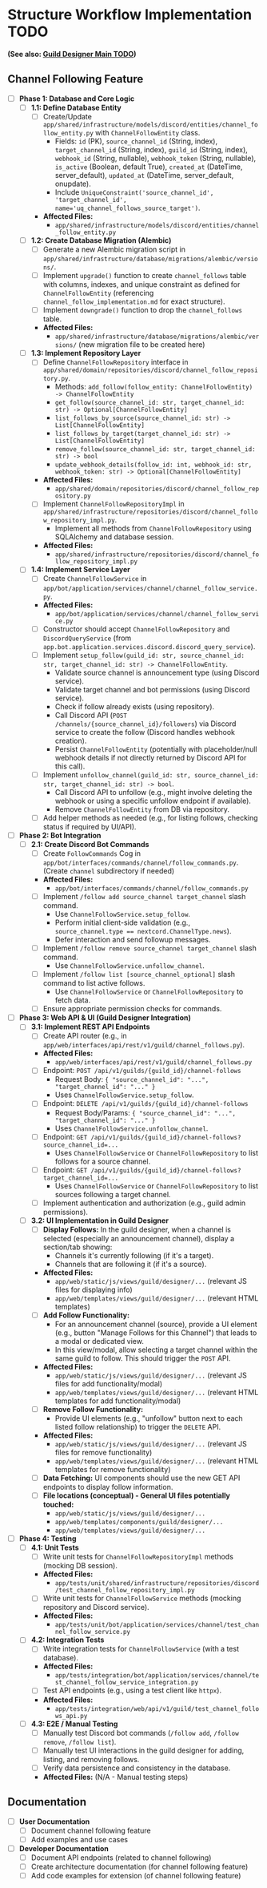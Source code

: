 <!--
STATUS: Refined and Ready for Executor
REFINED_BY: AI (role_todo_analyzer_refiner)
REFINEMENT_DATE: 2024-05-17 
-->
# Structure Workflow Implementation TODO

**(See also: [Guild Designer Main TODO](../../../../4_project_management/todo/guild_designer.md))**

## Channel Following Feature


- [ ] **Phase 1: Database and Core Logic**
  - [ ] **1.1: Define Database Entity**
    - [ ] Create/Update `app/shared/infrastructure/models/discord/entities/channel_follow_entity.py` with `ChannelFollowEntity` class.
      - Fields: `id` (PK), `source_channel_id` (String, index), `target_channel_id` (String, index), `guild_id` (String, index), `webhook_id` (String, nullable), `webhook_token` (String, nullable), `is_active` (Boolean, default True), `created_at` (DateTime, server_default), `updated_at` (DateTime, server_default, onupdate).
      - Include `UniqueConstraint('source_channel_id', 'target_channel_id', name='uq_channel_follows_source_target')`.
    *   **Affected Files:**
        *   `app/shared/infrastructure/models/discord/entities/channel_follow_entity.py`
  - [ ] **1.2: Create Database Migration (Alembic)**
    - [ ] Generate a new Alembic migration script in `app/shared/infrastructure/database/migrations/alembic/versions/`.
    - [ ] Implement `upgrade()` function to create `channel_follows` table with columns, indexes, and unique constraint as defined for `ChannelFollowEntity` (referencing `channel_follow_implementation.md` for exact structure).
    - [ ] Implement `downgrade()` function to drop the `channel_follows` table.
    *   **Affected Files:**
        *   `app/shared/infrastructure/database/migrations/alembic/versions/` (new migration file to be created here)
  - [ ] **1.3: Implement Repository Layer**
    - [ ] Define `ChannelFollowRepository` interface in `app/shared/domain/repositories/discord/channel_follow_repository.py`.
      - Methods: `add_follow(follow_entity: ChannelFollowEntity) -> ChannelFollowEntity`
      - `get_follow(source_channel_id: str, target_channel_id: str) -> Optional[ChannelFollowEntity]`
      - `list_follows_by_source(source_channel_id: str) -> List[ChannelFollowEntity]`
      - `list_follows_by_target(target_channel_id: str) -> List[ChannelFollowEntity]`
      - `remove_follow(source_channel_id: str, target_channel_id: str) -> bool`
      - `update_webhook_details(follow_id: int, webhook_id: str, webhook_token: str) -> Optional[ChannelFollowEntity]`
    *   **Affected Files:**
        *   `app/shared/domain/repositories/discord/channel_follow_repository.py`
    - [ ] Implement `ChannelFollowRepositoryImpl` in `app/shared/infrastructure/repositories/discord/channel_follow_repository_impl.py`.
      - Implement all methods from `ChannelFollowRepository` using SQLAlchemy and database session.
    *   **Affected Files:**
        *   `app/shared/infrastructure/repositories/discord/channel_follow_repository_impl.py`
  - [ ] **1.4: Implement Service Layer**
    - [ ] Create `ChannelFollowService` in `app/bot/application/services/channel/channel_follow_service.py`.
    *   **Affected Files:**
        *   `app/bot/application/services/channel/channel_follow_service.py`
    - [ ] Constructor should accept `ChannelFollowRepository` and `DiscordQueryService` (from `app.bot.application.services.discord.discord_query_service`).
    - [ ] Implement `setup_follow(guild_id: str, source_channel_id: str, target_channel_id: str) -> ChannelFollowEntity`.
      - Validate source channel is announcement type (using Discord service).
      - Validate target channel and bot permissions (using Discord service).
      - Check if follow already exists (using repository).
      - Call Discord API (`POST /channels/{source_channel_id}/followers`) via Discord service to create the follow (Discord handles webhook creation).
      - Persist `ChannelFollowEntity` (potentially with placeholder/null webhook details if not directly returned by Discord API for this call).
    - [ ] Implement `unfollow_channel(guild_id: str, source_channel_id: str, target_channel_id: str) -> bool`.
      - Call Discord API to unfollow (e.g., might involve deleting the webhook or using a specific unfollow endpoint if available).
      - Remove `ChannelFollowEntity` from DB via repository.
    - [ ] Add helper methods as needed (e.g., for listing follows, checking status if required by UI/API).

- [ ] **Phase 2: Bot Integration**
  - [ ] **2.1: Create Discord Bot Commands**
    - [ ] Create `FollowCommands` Cog in `app/bot/interfaces/commands/channel/follow_commands.py`. (Create `channel` subdirectory if needed)
    *   **Affected Files:**
        *   `app/bot/interfaces/commands/channel/follow_commands.py`
    - [ ] Implement `/follow add source_channel target_channel` slash command.
      - Use `ChannelFollowService.setup_follow`.
      - Perform initial client-side validation (e.g., `source_channel.type == nextcord.ChannelType.news`).
      - Defer interaction and send followup messages.
    - [ ] Implement `/follow remove source_channel target_channel` slash command.
      - Use `ChannelFollowService.unfollow_channel`.
    - [ ] Implement `/follow list [source_channel_optional]` slash command to list active follows.
      - Use `ChannelFollowService` or `ChannelFollowRepository` to fetch data.
    - [ ] Ensure appropriate permission checks for commands.

- [ ] **Phase 3: Web API & UI (Guild Designer Integration)**
  - [ ] **3.1: Implement REST API Endpoints**
    - [ ] Create API router (e.g., in `app/web/interfaces/api/rest/v1/guild/channel_follows.py`).
    *   **Affected Files:**
        *   `app/web/interfaces/api/rest/v1/guild/channel_follows.py`
    - [ ] Endpoint: `POST /api/v1/guilds/{guild_id}/channel-follows`
      - Request Body: `{ "source_channel_id": "...", "target_channel_id": "..." }`
      - Uses `ChannelFollowService.setup_follow`.
    - [ ] Endpoint: `DELETE /api/v1/guilds/{guild_id}/channel-follows`
      - Request Body/Params: `{ "source_channel_id": "...", "target_channel_id": "..." }`
      - Uses `ChannelFollowService.unfollow_channel`.
    - [ ] Endpoint: `GET /api/v1/guilds/{guild_id}/channel-follows?source_channel_id=...`
      - Uses `ChannelFollowService` or `ChannelFollowRepository` to list follows for a source channel.
    - [ ] Endpoint: `GET /api/v1/guilds/{guild_id}/channel-follows?target_channel_id=...`
      - Uses `ChannelFollowService` or `ChannelFollowRepository` to list sources following a target channel.
    - [ ] Implement authentication and authorization (e.g., guild admin permissions).
  - [ ] **3.2: UI Implementation in Guild Designer**
    - [ ] **Display Follows:** In the guild designer, when a channel is selected (especially an announcement channel), display a section/tab showing:
      - Channels it's currently following (if it's a target).
      - Channels that are following it (if it's a source).
    *   **Affected Files:**
        *   `app/web/static/js/views/guild/designer/...` (relevant JS files for displaying info)
        *   `app/web/templates/views/guild/designer/...` (relevant HTML templates)
    - [ ] **Add Follow Functionality:**
      - For an announcement channel (source), provide a UI element (e.g., button "Manage Follows for this Channel") that leads to a modal or dedicated view.
      - In this view/modal, allow selecting a target channel within the same guild to follow. This should trigger the `POST` API.
    *   **Affected Files:**
        *   `app/web/static/js/views/guild/designer/...` (relevant JS files for add functionality/modal)
        *   `app/web/templates/views/guild/designer/...` (relevant HTML templates for add functionality/modal)
    - [ ] **Remove Follow Functionality:**
      - Provide UI elements (e.g., "unfollow" button next to each listed follow relationship) to trigger the `DELETE` API.
    *   **Affected Files:**
        *   `app/web/static/js/views/guild/designer/...` (relevant JS files for remove functionality)
        *   `app/web/templates/views/guild/designer/...` (relevant HTML templates for remove functionality)
    - [ ] **Data Fetching:** UI components should use the new GET API endpoints to display follow information.
    - [ ] **File locations (conceptual) - General UI files potentially touched:**
        *   `app/web/static/js/views/guild/designer/...`
        *   `app/web/templates/components/guild/designer/...`
        *   `app/web/templates/views/guild/designer/...`

- [ ] **Phase 4: Testing**
  - [ ] **4.1: Unit Tests**
    - [ ] Write unit tests for `ChannelFollowRepositoryImpl` methods (mocking DB session).
    *   **Affected Files:**
        *   `app/tests/unit/shared/infrastructure/repositories/discord/test_channel_follow_repository_impl.py`
    - [ ] Write unit tests for `ChannelFollowService` methods (mocking repository and Discord service).
    *   **Affected Files:**
        *   `app/tests/unit/bot/application/services/channel/test_channel_follow_service.py`
  - [ ] **4.2: Integration Tests**
    - [ ] Write integration tests for `ChannelFollowService` (with a test database).
    *   **Affected Files:**
        *   `app/tests/integration/bot/application/services/channel/test_channel_follow_service_integration.py`
    - [ ] Test API endpoints (e.g., using a test client like `httpx`).
    *   **Affected Files:**
        *   `app/tests/integration/web/api/v1/guild/test_channel_follows_api.py`
  - [ ] **4.3: E2E / Manual Testing**
    - [ ] Manually test Discord bot commands (`/follow add`, `/follow remove`, `/follow list`).
    - [ ] Manually test UI interactions in the guild designer for adding, listing, and removing follows.
    - [ ] Verify data persistence and consistency in the database.
    *   **Affected Files:** (N/A - Manual testing steps)

## Documentation

- [ ] **User Documentation**
  - [ ] Document channel following feature
  - [ ] Add examples and use cases

- [ ] **Developer Documentation**
  - [ ] Document API endpoints (related to channel following)
  - [ ] Create architecture documentation (for channel following feature)
  - [ ] Add code examples for extension (of channel following feature)
